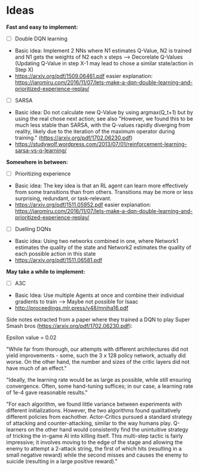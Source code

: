 # Ideas

**Fast and easy to implement:**
- [ ] Double DQN learning
- Basic idea: Implement 2 NNs where N1 estimates Q-Value, N2 is trained and N1 gets the weights of N2 each x steps --> Decorelate Q-Values (Updating Q-Value in step X-1 may lead to chose a similar state/action in Step X)
- https://arxiv.org/pdf/1509.06461.pdf easier explanation: https://jaromiru.com/2016/11/07/lets-make-a-dqn-double-learning-and-prioritized-experience-replay/
- [ ] SARSA 
- Basic idea: Do not calculate new Q-Value by using argmax(Q_t+1) but by using the real chose next action; see also "However, we found this to be much less stable than SARSA, with the Q-values rapidly diverging from reality, likely due to the iteration of the maximum operator during training." (https://arxiv.org/pdf/1702.06230.pdf) 
- https://studywolf.wordpress.com/2013/07/01/reinforcement-learning-sarsa-vs-q-learning/


**Somewhere in between:**
- [ ] Prioritizing experience 
- Basic idea: The key idea is that an RL agent can learn more effectively from some transitions than from others.  Transitions may be more or less surprising, redundant, or task-relevant. 
- https://arxiv.org/pdf/1511.05952.pdf easier explanation: https://jaromiru.com/2016/11/07/lets-make-a-dqn-double-learning-and-prioritized-experience-replay/
- [ ] Duelling DQNs 
- Basic idea: Using two networks combined in one, where Network1 estimates the quality of the state and Network2 estimates the quality of each possible action in this state 
- https://arxiv.org/pdf/1511.06581.pdf


**May take a while to implement:**
- [ ] A3C 
- Basic Idea: Use multiple Agents at once and combine their individual gradients to train --> Maybe not possible for Isaac 
- http://proceedings.mlr.press/v48/mniha16.pdf

Side notes extracted from a paper where they trained a DQN to play Super Smash bros (https://arxiv.org/pdf/1702.06230.pdf):

Epsilon value = 0.02

"While far from thorough, our attempts with different architectures did not yield improvements - some, such the 3 x 128 policy network, actually did worse.  On the other hand, the
number and sizes of the critic layers did not have much of an effect."

"Ideally, the learning rate would  be  as  large  as  possible,  while  still  ensuring  convergence. Often, some hand-tuning suffices; in our case, a learning rate of 1e-4 gave reasonable results."

"For each algorithm, we found little variance between experiments  with  different  initializations.   However,  the  two algorithms  found  qualitatively  different  policies  from  eachother.   Actor-Critics  pursued  a  standard  strategy  of  attacking and counter-attacking,  similar to the way humans play.
Q-learners on the other hand would consistently find the unintuitive strategy of tricking the in-game AI into killing itself. This multi-step tactic is fairly impressive; it involves moving to the edge of the stage and allowing the enemy to attempt a 2-attack string, the first of which hits (resulting in a small negative reward) while the second misses and causes the enemy to suicide (resulting in a large positive reward)."
